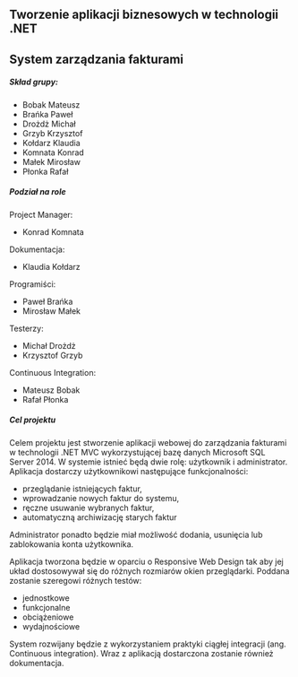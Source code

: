 ## Tworzenie aplikacji biznesowych w technologii .NET

## System zarządzania fakturami


##### Skład grupy:
* Bobak Mateusz
* Brańka Paweł
* Drożdż Michał
* Grzyb Krzysztof
* Kołdarz Klaudia
* Komnata Konrad
* Małek Mirosław
* Płonka Rafał


##### Podział na role

Project Manager:
* Konrad Komnata

Dokumentacja:
* Klaudia Kołdarz

Programiści:
* Paweł Brańka
* Mirosław Małek

Testerzy:
* Michał Drożdż
* Krzysztof Grzyb

Continuous Integration:
* Mateusz Bobak
* Rafał Płonka

##### Cel projektu

Celem projektu jest stworzenie aplikacji webowej do zarządzania fakturami w technologii .NET MVC wykorzystującej bazę danych Microsoft SQL Server 2014. W systemie istnieć będą dwie rolę: użytkownik i administrator. Aplikacja dostarczy użytkownikowi następujące funkcjonalności:
* przeglądanie istniejących faktur,
* wprowadzanie nowych faktur do systemu,
* ręczne usuwanie wybranych faktur,
* automatyczną archiwizację starych faktur

Administrator ponadto będzie miał możliwość dodania, usunięcia lub zablokowania konta użytkownika.

Aplikacja tworzona będzie w oparciu o Responsive Web Design tak aby jej układ dostosowywał się do różnych rozmiarów okien przeglądarki. Poddana zostanie szeregowi różnych testów:
* jednostkowe
* funkcjonalne
* obciążeniowe
* wydajnościowe

System rozwijany będzie z wykorzystaniem praktyki ciągłej integracji (ang. Continuous integration). Wraz z aplikacją dostarczona zostanie również dokumentacja.
